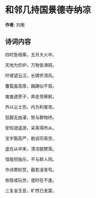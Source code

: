 # 和邻几持国景德寺纳凉

**作者**: 刘敞

## 诗词内容

四时急相乘，五月大火中。

天地为炽炉，万物皆沸铜。

吁嗟望云汉，长啸怀清风。

覆载虽高厚，跼蹐似不容。

蚩蚩道旁子，奔走劳厥躬。

外以尘土伤，内为利害攻。

狂酲无由濯，势与群物终。

安知逍遥游，采真得所从。

宝宇豁高严，剧谈叩真空。

虚白从中来，清凉脱樊笼。

惜哉但独乐，不与斯人同。

作诗寄妙赏，藐若凌青穹。

依隐或玩世，诡时在不逢。

三复金玉音，旷然已发蒙。

